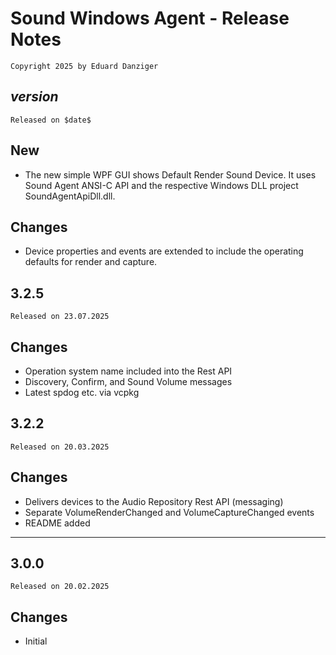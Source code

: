 ﻿Sound Windows Agent - Release Notes 
=====================================
~~~
Copyright 2025 by Eduard Danziger
~~~

$version$
--------
~~~
Released on $date$
~~~

## New
- The new simple WPF GUI shows Default Render Sound Device. It uses Sound Agent ANSI-C API and the respective Windows DLL project SoundAgentApiDll.dll. 

## Changes
- Device properties and events are extended to include the operating defaults for render and capture.

3.2.5
--------
~~~
Released on 23.07.2025
~~~

## Changes
- Operation system name included into the Rest API
- Discovery, Confirm, and Sound Volume messages
- Latest spdog etc. via vcpkg


3.2.2
--------
~~~
Released on 20.03.2025
~~~

## Changes
- Delivers devices to the Audio Repository Rest API (messaging)
- Separate VolumeRenderChanged and VolumeCaptureChanged events
- README added
--------

3.0.0
--------
~~~
Released on 20.02.2025
~~~

## Changes
- Initial
